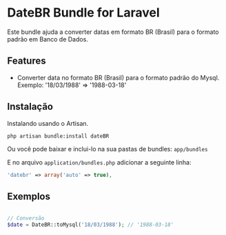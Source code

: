 # DateBR Bundle for Laravel #

Este bundle ajuda a converter datas em formato BR (Brasil) para o formato padrão em Banco de Dados.

## Features ##
- Converter data no formato BR (Brasil) para o formato padrão do Mysql. Exemplo: '18/03/1988' => '1988-03-18'

## Instalação ##

Instalando usando o Artisan.

```
php artisan bundle:install dateBR
```  
Ou você pode baixar e inclui-lo na sua pastas de bundles: ``app/bundles``  

E no arquivo ``application/bundles.php`` adicionar a seguinte linha:

```php
'datebr' => array('auto' => true),
```

## Exemplos ##


```php

// Conversão
$date = DateBR::toMysql('18/03/1988'); // '1988-03-18'

```